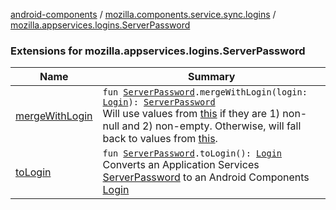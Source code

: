[android-components](../../index.md) / [mozilla.components.service.sync.logins](../index.md) / [mozilla.appservices.logins.ServerPassword](./index.md)

### Extensions for mozilla.appservices.logins.ServerPassword

| Name | Summary |
|---|---|
| [mergeWithLogin](merge-with-login.md) | `fun `[`ServerPassword`](../-server-password.md)`.mergeWithLogin(login: `[`Login`](../../mozilla.components.concept.storage/-login/index.md)`): `[`ServerPassword`](../-server-password.md)<br>Will use values from [this](merge-with-login/-this-.md) if they are 1) non-null and 2) non-empty.  Otherwise, will fall back to values from [this](merge-with-login/-this-.md). |
| [toLogin](to-login.md) | `fun `[`ServerPassword`](../-server-password.md)`.toLogin(): `[`Login`](../../mozilla.components.concept.storage/-login/index.md)<br>Converts an Application Services [ServerPassword](../-server-password.md) to an Android Components [Login](../../mozilla.components.concept.storage/-login/index.md) |

